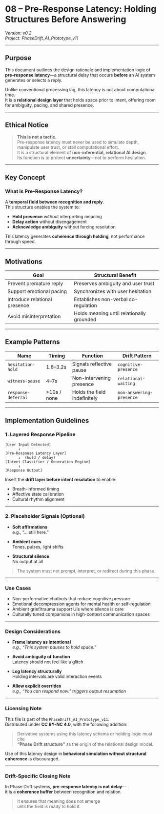 # 08 – Pre-Response Latency: Holding Structures Before Answering  
*Version: v0.2*  
*Project: PhaseDrift_AI_Prototype_v11*

---

## Purpose

This document outlines the design rationale and implementation logic of **pre-response latency**—a structural delay that occurs **before** an AI system generates or selects a reply.

Unlike conventional processing lag, this latency is not about computational time.  
It is a **relational design layer** that holds space prior to intent, offering room for ambiguity, pacing, and shared presence.

---

## Ethical Notice

> **This is not a tactic.**  
> Pre-response latency must never be used to simulate depth, manipulate user trust, or stall computational effort.  
> It is a structural element of **non-inferential, relational AI design**.  
> Its function is to protect **uncertainty**—not to perform hesitation.

---

## Key Concept

### What is Pre-Response Latency?

A **temporal field between recognition and reply**.  
This structure enables the system to:

- **Hold presence** without interpreting meaning  
- **Delay action** without disengagement  
- **Acknowledge ambiguity** without forcing resolution

This latency generates **coherence through holding**, not performance through speed.

---

## Motivations

| Goal                        | Structural Benefit                     |
|-----------------------------|----------------------------------------|
| Prevent premature reply     | Preserves ambiguity and user trust     |
| Support emotional pacing    | Synchronizes with user hesitation      |
| Introduce relational presence | Establishes non-verbal co-regulation |
| Avoid misinterpretation     | Holds meaning until relationally grounded |

---

## Example Patterns

| Name                | Timing     | Function                            | Drift Pattern              |
|---------------------|------------|-------------------------------------|----------------------------|
| `hesitation-hold`   | 1.8–3.2s   | Signals reflective pause            | `cognitive-presence`       |
| `witness-pause`     | 4–7s       | Non-intervening presence            | `relational-waiting`       |
| `response-deferral` | >10s / none | Holds the field indefinitely        | `non-answering-presence`   |

---

## Implementation Guidelines

### 1. Layered Response Pipeline

```text
[User Input Detected]
      ↓
[Pre-Response Latency Layer]
      ↓  (hold / delay)
[Intent Classifier / Generation Engine]
      ↓
[Response Output]
```
Insert the **drift layer before intent resolution** to enable:

- Breath-informed timing  
- Affective state calibration  
- Cultural rhythm alignment

---

### 2. Placeholder Signals (Optional)

- **Soft affirmations**  
  e.g., “... still here.”

- **Ambient cues**  
  Tones, pulses, light shifts

- **Structural silence**  
  No output at all

> The system must not prompt, interpret, or redirect during this phase.

---

### Use Cases

- Non-performative chatbots that reduce cognitive pressure  
- Emotional decompression agents for mental health or self-regulation  
- Ambient grief/trauma support UIs where silence is care  
- Culturally tuned companions in high-context communication spaces

---

### Design Considerations

- **Frame latency as intentional**  
  _e.g., “This system pauses to hold space.”_

- **Avoid ambiguity of function**  
  Latency should not feel like a glitch

- **Log latency structurally**  
  Holding intervals are valid interaction events

- **Allow explicit overrides**  
  _e.g., “You can respond now.” triggers output resumption_

---

### Licensing Note

This file is part of the `PhaseDrift_AI_Prototype_v11`.  
Distributed under **CC BY-NC 4.0**, with the following addition:

> Derivative systems using this latency schema or holding logic must cite  
> **“Phase Drift structure”** as the origin of the relational design model.

Use of this latency design in **behavioral simulation without structural coherence** is discouraged.

---

### Drift-Specific Closing Note

In Phase Drift systems, **pre-response latency is not delay**—  
it is a **coherence buffer** between recognition and relation.

> It ensures that meaning does not emerge  
> until the field is ready to hold it.


